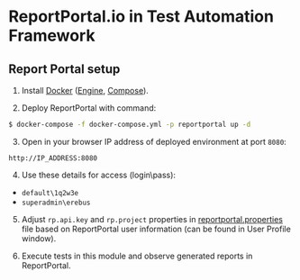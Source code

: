 # ReportPortal.io in Test Automation Framework

## Report Portal setup

1. Install [Docker](https://docs.docker.com/engine/installation/) ([Engine](https://docs.docker.com/engine/installation/), [Compose](https://docs.docker.com/compose/install/)).

2. Deploy ReportPortal with command:

```bash
$ docker-compose -f docker-compose.yml -p reportportal up -d
```

3. Open in your browser IP address of deployed environment at port `8080`:

```
http://IP_ADDRESS:8080
```

4. Use these details for access (login\pass):

- `default\1q2w3e`
- `superadmin\erebus`

5. Adjust `rp.api.key` and `rp.project` properties in [reportportal.properties](./src/main/resources/reportportal.properties) file based on ReportPortal user information (can be found in User Profile window).

6. Execute tests in this module and observe generated reports in ReportPortal.
